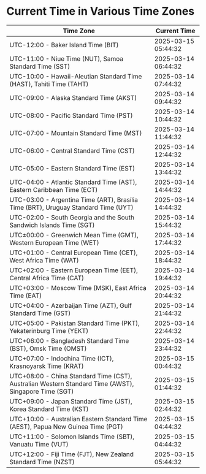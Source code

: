 # Current Time in Various Time Zones

| Time Zone | Current Time |
|-----------|--------------|
| UTC-12:00 - Baker Island Time (BIT) | 2025-03-15 05:44:32 |
| UTC-11:00 - Niue Time (NUT), Samoa Standard Time (SST) | 2025-03-14 06:44:32 |
| UTC-10:00 - Hawaii-Aleutian Standard Time (HAST), Tahiti Time (TAHT) | 2025-03-14 07:44:32 |
| UTC-09:00 - Alaska Standard Time (AKST) | 2025-03-14 09:44:32 |
| UTC-08:00 - Pacific Standard Time (PST) | 2025-03-14 10:44:32 |
| UTC-07:00 - Mountain Standard Time (MST) | 2025-03-14 11:44:32 |
| UTC-06:00 - Central Standard Time (CST) | 2025-03-14 12:44:32 |
| UTC-05:00 - Eastern Standard Time (EST) | 2025-03-14 13:44:32 |
| UTC-04:00 - Atlantic Standard Time (AST), Eastern Caribbean Time (ECT) | 2025-03-14 14:44:32 |
| UTC-03:00 - Argentina Time (ART), Brasília Time (BRT), Uruguay Standard Time (UYT) | 2025-03-14 14:44:32 |
| UTC-02:00 - South Georgia and the South Sandwich Islands Time (SGT) | 2025-03-14 15:44:32 |
| UTC±00:00 - Greenwich Mean Time (GMT), Western European Time (WET) | 2025-03-14 17:44:32 |
| UTC+01:00 - Central European Time (CET), West Africa Time (WAT) | 2025-03-14 18:44:32 |
| UTC+02:00 - Eastern European Time (EET), Central Africa Time (CAT) | 2025-03-14 19:44:32 |
| UTC+03:00 - Moscow Time (MSK), East Africa Time (EAT) | 2025-03-14 20:44:32 |
| UTC+04:00 - Azerbaijan Time (AZT), Gulf Standard Time (GST) | 2025-03-14 21:44:32 |
| UTC+05:00 - Pakistan Standard Time (PKT), Yekaterinburg Time (YEKT) | 2025-03-14 22:44:32 |
| UTC+06:00 - Bangladesh Standard Time (BST), Omsk Time (OMST) | 2025-03-14 23:44:32 |
| UTC+07:00 - Indochina Time (ICT), Krasnoyarsk Time (KRAT) | 2025-03-15 00:44:32 |
| UTC+08:00 - China Standard Time (CST), Australian Western Standard Time (AWST), Singapore Time (SGT) | 2025-03-15 01:44:32 |
| UTC+09:00 - Japan Standard Time (JST), Korea Standard Time (KST) | 2025-03-15 02:44:32 |
| UTC+10:00 - Australian Eastern Standard Time (AEST), Papua New Guinea Time (PGT) | 2025-03-15 04:44:32 |
| UTC+11:00 - Solomon Islands Time (SBT), Vanuatu Time (VUT) | 2025-03-15 04:44:32 |
| UTC+12:00 - Fiji Time (FJT), New Zealand Standard Time (NZST) | 2025-03-15 05:44:32 |

